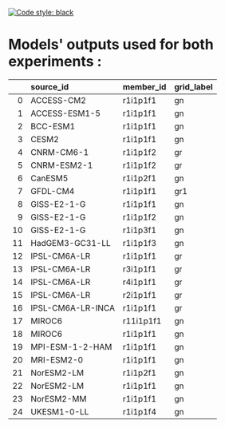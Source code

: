 [![Code style: black](https://img.shields.io/badge/code%20style-black-000000.svg)](https://github.com/psf/black)

# Models' outputs used for both experiments :

|    | source_id         | member_id   | grid_label   |
|---:|:------------------|:------------|:-------------|
|  0 | ACCESS-CM2        | r1i1p1f1    | gn           |
|  1 | ACCESS-ESM1-5     | r1i1p1f1    | gn           |
|  2 | BCC-ESM1          | r1i1p1f1    | gn           |
|  3 | CESM2             | r1i1p1f1    | gn           |
|  4 | CNRM-CM6-1        | r1i1p1f2    | gr           |
|  5 | CNRM-ESM2-1       | r1i1p1f2    | gr           |
|  6 | CanESM5           | r1i1p2f1    | gn           |
|  7 | GFDL-CM4          | r1i1p1f1    | gr1          |
|  8 | GISS-E2-1-G       | r1i1p1f1    | gn           |
|  9 | GISS-E2-1-G       | r1i1p1f2    | gn           |
| 10 | GISS-E2-1-G       | r1i1p3f1    | gn           |
| 11 | HadGEM3-GC31-LL   | r1i1p1f3    | gn           |
| 12 | IPSL-CM6A-LR      | r1i1p1f1    | gr           |
| 13 | IPSL-CM6A-LR      | r3i1p1f1    | gr           |
| 14 | IPSL-CM6A-LR      | r4i1p1f1    | gr           |
| 15 | IPSL-CM6A-LR      | r2i1p1f1    | gr           |
| 16 | IPSL-CM6A-LR-INCA | r1i1p1f1    | gr           |
| 17 | MIROC6            | r11i1p1f1   | gn           |
| 18 | MIROC6            | r1i1p1f1    | gn           |
| 19 | MPI-ESM-1-2-HAM   | r1i1p1f1    | gn           |
| 20 | MRI-ESM2-0        | r1i1p1f1    | gn           |
| 21 | NorESM2-LM        | r1i1p2f1    | gn           |
| 22 | NorESM2-LM        | r1i1p1f1    | gn           |
| 23 | NorESM2-MM        | r1i1p1f1    | gn           |
| 24 | UKESM1-0-LL       | r1i1p1f4    | gn           |
